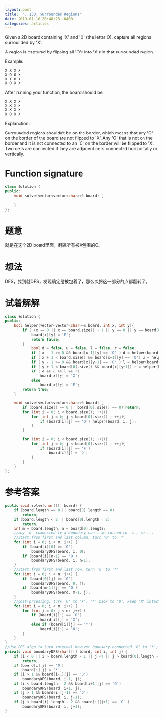 ```yaml
---
layout: post
title:  ". 130. Surrounded Regions"
date: 2019-01-10 20:48:23 -0400
categories: articles
---
```

Given a 2D board containing 'X' and 'O' (the letter O), capture all regions surrounded by 'X'.

A region is captured by flipping all 'O's into 'X's in that surrounded region.

Example:
```
X X X X
X O O X
X X O X
X O X X
```
After running your function, the board should be:
```
X X X X
X X X X
X X X X
X O X X
```
Explanation:

Surrounded regions shouldn’t be on the border, which means that any 'O' on the border of the board are not flipped to 'X'. Any 'O' that is not on the border and it is not connected to an 'O' on the border will be flipped to 'X'. Two cells are connected if they are adjacent cells connected horizontally or vertically.
# Function signature
```c++
class Solution {
public:
    void solve(vector<vector<char>>& board) {
        
    }
};
```
# 题意
就是在这个2D board里面，翻转所有被X包围的O。
# 想法
DFS，找到就DFS，发现确定是被包着了，那么久把这一部分的点都翻转了。
# 试着解解
```c++
class Solution {
public:
	bool helper(vector<vector<char>>& board, int x, int y){
		if ( (x == 0 || x == board.size() - 1 || y == 0 || y == board[0].size() -1) && board[x][y] == 'O' ){
			board[x][y] = 'F';
			return false;
		}
			bool d = false, u = false, l = false, r = false; 
			if ( x - 1 >= 0 && board[x-1][y] == 'O' ) d = helper(board, x-1, y);
			if ( x + 1 < board.size() && board[x+1][y] == 'O') u = helper(board, x+1, y);
			if ( y - 1 >= 0 && board[x][y-1] == 'O' ) l = helper(board, x, y-1);
			if ( y + 1 < board[0].size() && board[x][y+1]) r = helper(board, x, y+1);
			if ( d && u && l && r)
				board[x][y] = 'X';
			else
				board[x][y] = 'F';
        return true;
	}

    void solve(vector<vector<char>>& board) {
    	if (board.size() == 0 || board[0].size() == 0) return;
    	for (int i = 0; i < board.size(); ++i){
    		for (int j = 0; j < board[0].size() ; ++j){
                if (board[i][j] == 'O') helper(board, i, j);
    		}
    	}

    	for (int i = 0; i < board.size(); ++i){
    		for (int j = 0; j < board[0].size() ; ++j){
    			if (board[i][j] == 'F')
    				board[i][j] = 'O';
    		}
    	}
    }
};
```
# 参考答案
```c++
public void solve(char[][] board) {
	if (board.length == 0 || board[0].length == 0)
		return;
	if (board.length < 2 || board[0].length < 2)
		return;
	int m = board.length, n = board[0].length;
	//Any 'O' connected to a boundary can't be turned to 'X', so ...
	//Start from first and last column, turn 'O' to '*'.
	for (int i = 0; i < m; i++) {
		if (board[i][0] == 'O')
			boundaryDFS(board, i, 0);
		if (board[i][n-1] == 'O')
			boundaryDFS(board, i, n-1);	
	}
	//Start from first and last row, turn '0' to '*'
	for (int j = 0; j < n; j++) {
		if (board[0][j] == 'O')
			boundaryDFS(board, 0, j);
		if (board[m-1][j] == 'O')
			boundaryDFS(board, m-1, j);	
	}
	//post-prcessing, turn 'O' to 'X', '*' back to 'O', keep 'X' intact.
	for (int i = 0; i < m; i++) {
		for (int j = 0; j < n; j++) {
			if (board[i][j] == 'O')
				board[i][j] = 'X';
			else if (board[i][j] == '*')
				board[i][j] = 'O';
		}
	}
}
//Use DFS algo to turn internal however boundary-connected 'O' to '*';
private void boundaryDFS(char[][] board, int i, int j) {
	if (i < 0 || i > board.length - 1 || j <0 || j > board[0].length - 1)
		return;
	if (board[i][j] == 'O')
		board[i][j] = '*';
	if (i > 1 && board[i-1][j] == 'O')
		boundaryDFS(board, i-1, j);
	if (i < board.length - 2 && board[i+1][j] == 'O')
		boundaryDFS(board, i+1, j);
	if (j > 1 && board[i][j-1] == 'O')
		boundaryDFS(board, i, j-1);
	if (j < board[i].length - 2 && board[i][j+1] == 'O' )
		boundaryDFS(board, i, j+1);
}
```